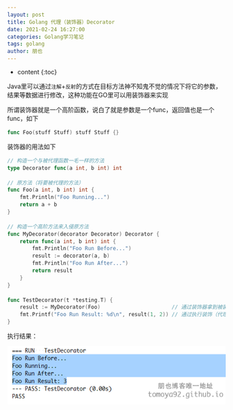 ```yaml
---
layout: post
title: Golang 代理（装饰器）Decorator
date: 2021-02-24 16:27:00
categories: Golang学习笔记
tags: golang
author: 朋也
---
```


* content
{:toc}

Java里可以通过`注解`+`反射`的方式在目标方法神不知鬼不觉的情况下将它的参数，结果等数据进行修改，这种功能在GO里可以用装饰器来实现

所谓装饰器就是一个高阶函数，说白了就是参数是一个func，返回值也是一个func，如下

```go
func Foo(stuff Stuff) stuff Stuff {}
```

装饰器的用法如下

```go
// 构造一个与被代理函数一毛一样的方法
type Decorator func(a int, b int) int

// 原方法（将要被代理的方法）
func Foo(a int, b int) int {
    fmt.Println("Foo Running...")
    return a + b
}

// 构造一个高阶方法来入侵原方法
func MyDecorator(decorator Decorator) Decorator {
    return func(a int, b int) int {
        fmt.Println("Foo Run Before...")
        result := decorator(a, b)
        fmt.Println("Foo Run After...")
        return result
    }
}

func TestDecorator(t *testing.T) {
    result := MyDecorator(Foo)                       // 通过装饰器拿到被装饰（代理）的对象
    fmt.Printf("Foo Run Result: %d\n", result(1, 2)) // 通过执行装饰（代理）对象来实现对被装饰（代理）对象的"增强"
}
```

执行结果：

![](/assets/2021-02-24-16-32-05.png)
